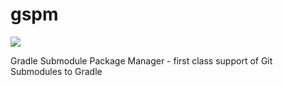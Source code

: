# gspm

[![](https://jitpack.io/v/rmcmk/gspm.svg)](https://jitpack.io/#rmcmk/gspm)

Gradle Submodule Package Manager - first class support of Git Submodules to Gradle
